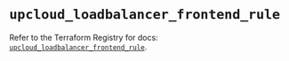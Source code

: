 # `upcloud_loadbalancer_frontend_rule`

Refer to the Terraform Registry for docs: [`upcloud_loadbalancer_frontend_rule`](https://registry.terraform.io/providers/upcloudltd/upcloud/5.14.0/docs/resources/loadbalancer_frontend_rule).
